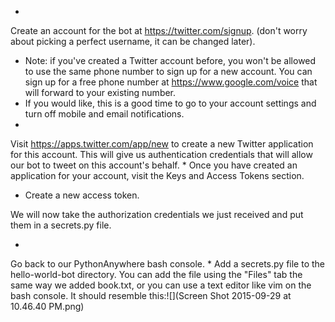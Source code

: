 * 
Create an account for the bot at https://twitter.com/signup. (don't worry about picking a perfect username, it can be changed later).
* Note: if you've created a Twitter account before, you won't be allowed to use the same phone number to sign up for a new account. You can sign up for a free phone number at https://www.google.com/voice that will forward to your existing number.
* If you would like, this is a good time to go to your account settings and turn off mobile and email notifications.
* 
Visit https://apps.twitter.com/app/new to create a new Twitter application for this account. This will give us authentication credentials that will allow our bot to tweet on this account's behalf.
* 
Once you have created an application for your account, visit the Keys and Access Tokens section.
* Create a new access token.

We will now take the authorization credentials we just received and put them in a secrets.py file.

* 
Go back to our PythonAnywhere bash console.
* 
Add a secrets.py file to the hello-world-bot directory. You can add the file using the "Files" tab the same way we added book.txt, or you can use a text editor like vim on the bash console. It should resemble this:![](Screen Shot 2015-09-29 at 10.46.40 PM.png)
